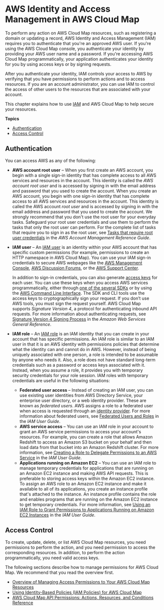 # AWS Identity and Access Management in AWS Cloud Map<a name="auth-and-access-control"></a>

To perform any action on AWS Cloud Map resources, such as registering a domain or updating a record, AWS Identity and Access Management \(IAM\) requires you to authenticate that you're an approved AWS user\. If you're using the AWS Cloud Map console, you authenticate your identity by providing your AWS user name and a password\. If you're accessing AWS Cloud Map programmatically, your application authenticates your identity for you by using access keys or by signing requests\.

After you authenticate your identity, IAM controls your access to AWS by verifying that you have permissions to perform actions and to access resources\. If you are an account administrator, you can use IAM to control the access of other users to the resources that are associated with your account\.

This chapter explains how to use [IAM](https://docs.aws.amazon.com/IAM/latest/UserGuide/introduction.html) and AWS Cloud Map to help secure your resources\.

**Topics**
+ [Authentication](#authentication)
+ [Access Control](#access-control)

## Authentication<a name="authentication"></a>

You can access AWS as any of the following:
+ **AWS account root user** – When you first create an AWS account, you begin with a single sign\-in identity that has complete access to all AWS services and resources in the account\. This identity is called the *AWS account root user* and is accessed by signing in with the email address and password that you used to create the account\.  When you create an AWS account, you begin with one sign\-in identity that has complete access to all AWS services and resources in the account\. This identity is called the AWS account *root user* and is accessed by signing in with the email address and password that you used to create the account\. We strongly recommend that you don't use the root user for your everyday tasks\. Safeguard your root user credentials and use them to perform the tasks that only the root user can perform\. For the complete list of tasks that require you to sign in as the root user, see [Tasks that require root user credentials](https://docs.aws.amazon.com/accounts/latest/reference/root-user-tasks.html) in the *AWS Account Management Reference Guide*\. 
+ **IAM user** – An [IAM user](https://docs.aws.amazon.com/IAM/latest/UserGuide/id_users.html) is an identity within your AWS account that has specific custom permissions \(for example, permissions to create an HTTP namespace in AWS Cloud Map\)\. You can use your IAM sign\-in credentials to secure AWS webpages like the [AWS Management Console](https://console.aws.amazon.com/), [AWS Discussion Forums](https://forums.aws.amazon.com/), or the [AWS Support Center](https://console.aws.amazon.com/support/home#/)\.

  In addition to sign\-in credentials, you can also generate [access keys](https://docs.aws.amazon.com/IAM/latest/UserGuide/id_credentials_access-keys.html) for each user\. You can use these keys when you access AWS services programmatically, either through [one of the several SDKs](http://aws.amazon.com/tools/) or by using the [AWS Command Line Interface](http://aws.amazon.com/cli/)\. The SDK and CLI tools use the access keys to cryptographically sign your request\. If you don’t use AWS tools, you must sign the request yourself\. AWS Cloud Map supports *Signature Version 4*, a protocol for authenticating inbound API requests\. For more information about authenticating requests, see [Signature Version 4 Signing Process](https://docs.aws.amazon.com/general/latest/gr/signature-version-4.html) in the *Amazon Web Services General Reference*\.
+ **IAM role** –  An [IAM role](https://docs.aws.amazon.com/IAM/latest/UserGuide/id_roles.html) is an IAM identity that you can create in your account that has specific permissions\. An IAM role is similar to an IAM user in that it is an AWS identity with permissions policies that determine what the identity can and cannot do in AWS\. However, instead of being uniquely associated with one person, a role is intended to be assumable by anyone who needs it\. Also, a role does not have standard long\-term credentials such as a password or access keys associated with it\. Instead, when you assume a role, it provides you with temporary security credentials for your role session\. IAM roles with temporary credentials are useful in the following situations: 

  
  + **Federated user access** – Instead of creating an IAM user, you can use existing user identities from AWS Directory Service, your enterprise user directory, or a web identity provider\. These are known as *federated users*\. AWS assigns a role to a federated user when access is requested through an [identity provider](https://docs.aws.amazon.com/IAM/latest/UserGuide/id_roles_providers.html)\. For more information about federated users, see [Federated Users and Roles](https://docs.aws.amazon.com/IAM/latest/UserGuide/introduction_access-management.html#intro-access-roles) in the *IAM User Guide*\.
  + **AWS service access** – You can use an IAM role in your account to grant an AWS service permissions to access your account's resources\. For example, you can create a role that allows Amazon Redshift to access an Amazon S3 bucket on your behalf and then load data from that bucket into an Amazon Redshift cluster\. For more information, see [Creating a Role to Delegate Permissions to an AWS Service](https://docs.aws.amazon.com/IAM/latest/UserGuide/id_roles_create_for-service.html) in the *IAM User Guide*\.
  + **Applications running on Amazon EC2** – You can use an IAM role to manage temporary credentials for applications that are running on an Amazon EC2 instance and making AWS API requests\. This is preferable to storing access keys within the Amazon EC2 instance\. To assign an AWS role to an Amazon EC2 instance and make it available to all of its applications, you create an instance profile that's attached to the instance\. An instance profile contains the role and enables programs that are running on the Amazon EC2 instance to get temporary credentials\. For more information, see [Using an IAM Role to Grant Permissions to Applications Running on Amazon EC2 Instances](https://docs.aws.amazon.com/IAM/latest/UserGuide/id_roles_use_switch-role-ec2.html) in the *IAM User Guide*\.

## Access Control<a name="access-control"></a>

To create, update, delete, or list AWS Cloud Map resources, you need permissions to perform the action, and you need permission to access the corresponding resources\. In addition, to perform the action programmatically, you need valid access keys\. 

The following sections describe how to manage permissions for AWS Cloud Map\. We recommend that you read the overview first\.
+ [Overview of Managing Access Permissions to Your AWS Cloud Map Resources](access-control-overview.md)
+ [Using Identity\-Based Policies \(IAM Policies\) for AWS Cloud Map](access-control-managing-permissions.md)
+ [AWS Cloud Map API Permissions: Actions, Resources, and Conditions Reference](cloud-map-api-permissions-ref.md)
